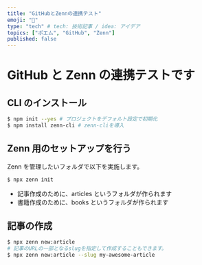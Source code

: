 ```yaml
---
title: "GitHubとZennの連携テスト"
emoji: "🐙"
type: "tech" # tech: 技術記事 / idea: アイデア
topics: ["ポエム", "GitHub", "Zenn"]
published: false
---
```


# GitHub と Zenn の連携テストです

## CLI のインストール

```bash
$ npm init --yes # プロジェクトをデフォルト設定で初期化
$ npm install zenn-cli # zenn-cliを導入
```

## Zenn 用のセットアップを行う

Zenn を管理したいフォルダで以下を実施します。

```bash
$ npx zenn init
```

- 記事作成のために、articles というフォルダが作られます
- 書籍作成のために、books というフォルダが作られます

## 記事の作成

```bash
$ npx zenn new:article
# 記事のURLの一部となるslugを指定して作成することもできます。
$ npx zenn new:article --slug my-awesome-article
```
